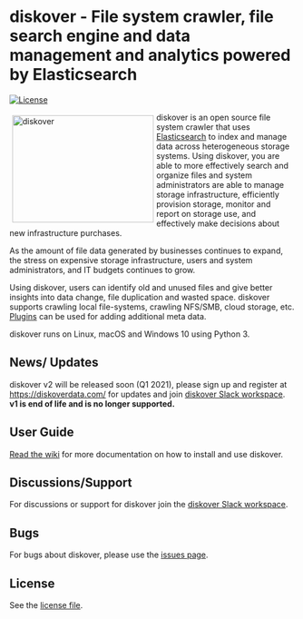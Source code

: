 # diskover - File system crawler, file search engine and data management and analytics powered by Elasticsearch

[![License](https://img.shields.io/github/license/shirosaidev/diskover.svg?label=License&maxAge=86400)](./LICENSE)

<img align="left" width="249" height="189" src="docs/diskover.png?raw=true" hspace="5" vspace="5" alt="diskover">

diskover is an open source file system crawler that uses [Elasticsearch](https://www.elastic.co/products/elasticsearch) to index and manage data across heterogeneous storage systems. Using diskover, you are able to more effectively search and organize files and system administrators are able to manage storage infrastructure, efficiently provision storage, monitor and report on storage use, and effectively make decisions about new infrastructure purchases.

As the amount of file data generated by businesses continues to expand, the stress on expensive storage infrastructure, users and system administrators, and IT budgets continues to grow.

Using diskover, users can identify old and unused files and give better insights into data change, file duplication and wasted space. diskover supports crawling local file-systems, crawling NFS/SMB, cloud storage, etc. [Plugins](https://github.com/shirosaidev/diskover/wiki/Plugins) can be used for adding additional meta data.

diskover runs on Linux, macOS and Windows 10 using Python 3.

## News/ Updates
diskover v2 will be released soon (Q1 2021), please sign up and register at https://diskoverdata.com/ for updates and join [diskover Slack workspace](https://join.slack.com/t/diskoverworkspace/shared_invite/enQtNzQ0NjE1Njk5MjIyLWI4NWQ0MjFhYzQyMTRhMzk4NTQ3YjBlYjJiMDk1YWUzMTZmZjI1MTdhYTA3NzAzNTU0MDc5NDA2ZDI4OWRiMjM). **v1 is end of life and is no longer supported.**

## User Guide

[Read the wiki](https://github.com/shirosaidev/diskover/wiki) for more documentation on how to install and use diskover.

## Discussions/Support

For discussions or support for diskover join the [diskover Slack workspace](https://join.slack.com/t/diskoverworkspace/shared_invite/enQtNzQ0NjE1Njk5MjIyLWI4NWQ0MjFhYzQyMTRhMzk4NTQ3YjBlYjJiMDk1YWUzMTZmZjI1MTdhYTA3NzAzNTU0MDc5NDA2ZDI4OWRiMjM).

## Bugs

For bugs about diskover, please use the [issues page](https://github.com/shirosaidev/diskover/issues).

## License

See the [license file](https://github.com/shirosaidev/diskover/blob/master/LICENSE).
